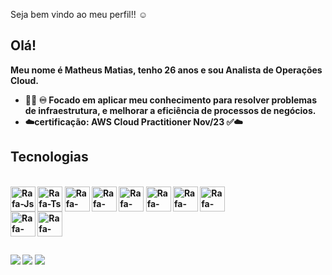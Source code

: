 <!--
### Hi there 👋

- 🔭 I’m currently working on ...
- 🌱 I’m currently learning ...
- 👯 I’m looking to collaborate on ...
- 🤔 I’m looking for help with ...
- 💬 Ask me about ...
- 📫 How to reach me: ...
- 😄 Pronouns: ...
- ⚡ Fun fact: ...
-->
Seja bem vindo ao meu perfil!! ☺
## Olá! 
<strong> Meu nome é Matheus Matias, tenho 26 anos e sou Analista de Operações Cloud. <strong/>
  

<!-- ![Anurag's GitHub stats](https://github-readme-stats.vercel.app/api?username=kenamatias&show_icons=true&theme=dark)
-->
<!--
<img
  src="https://github.com/Pedropfsf/Pedropfsf/blob/master/city-pixel-art.gif"
  width="100%"
/>
-->


- :man_technologist: ♾️ Focado em aplicar meu conhecimento para resolver problemas de infraestrutura, e melhorar a eficiência de processos de negócios.
- ☁️certificação: AWS Cloud Practitioner Nov/23 ✅☁️

## Tecnologias
<div style="display: inline_block"><br>
  <img align="center" alt="Rafa-Js" width="40" height="40" 
    src="https://cdn.jsdelivr.net/gh/devicons/devicon/icons/linux/linux-original.svg">
  <img align="center" alt="Rafa-Ts" width="40" height="40" 
    src="https://cdn.jsdelivr.net/gh/devicons/devicon/icons/docker/docker-original-wordmark.svg" />
  <img align="center" alt="Rafa-HTML" width="40" height="40" 
    src="https://cdn.jsdelivr.net/gh/devicons/devicon/icons/kubernetes/kubernetes-plain-wordmark.svg" />
  <img align="center" alt="Rafa-React" width="40" height="40" 
    src="https://cdn.jsdelivr.net/gh/devicons/devicon/icons/amazonwebservices/amazonwebservices-original-wordmark.svg" />
  <img align="center" alt="Rafa-CSS"  width="40" height="40"
    src="https://cdn.jsdelivr.net/gh/devicons/devicon/icons/grafana/grafana-original.svg" />
  <img align="center" alt="Rafa-CSS"  width="40" height="40"
    src="https://cdn.jsdelivr.net/gh/devicons/devicon/icons/prometheus/prometheus-original.svg" />
  <img align="center" alt="Rafa-CSS"  width="40" height="40"
    src="https://cdn.jsdelivr.net/gh/devicons/devicon/icons/jira/jira-original-wordmark.svg" />
  <img align="center" alt="Rafa-CSS"  width="40" height="40"
    src="https://cdn.jsdelivr.net/gh/devicons/devicon/icons/confluence/confluence-original-wordmark.svg" />
  </div>
  <img align="center" alt="Rafa-CSS"  width="40" height="40"
    src="https://cdn.jsdelivr.net/gh/devicons/devicon/icons/vscode/vscode-original.svg" />
  <img align="center" alt="Rafa-CSS"  width="40" height="40"
    src="https://cdn.jsdelivr.net/gh/devicons/devicon/icons/git/git-plain.svg" />
  </div>
 

  ##
 
<div> 
 <a href="https://discord.gg/matias_" target="_blank"><img src="https://img.shields.io/badge/Discord-7289DA?style=for-the-badge&logo=discord&logoColor=white" target="_blank"></a> 
  <a href = "mailto:matheusmatias369@gmail.com"><img src="https://img.shields.io/badge/-Gmail-%23333?style=for-the-badge&logo=gmail&logoColor=white" target="_blank"></a>
  <a href="https://www.linkedin.com/in/matheusmatiassilva/" target="_blank"><img src="https://img.shields.io/badge/-LinkedIn-%230077B5?style=for-the-badge&logo=linkedin&logoColor=white" target="_blank"></a> 
  
</div>
